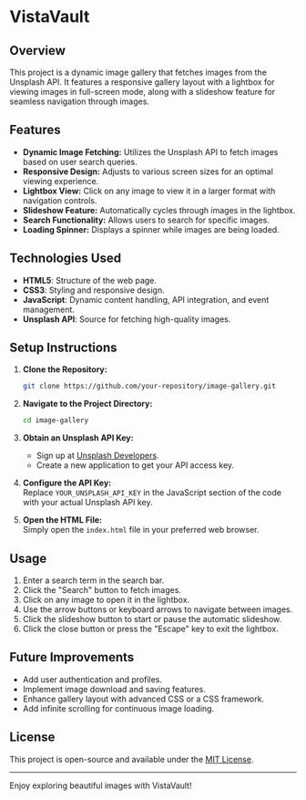 # VistaVault

## Overview
This project is a dynamic image gallery that fetches images from the Unsplash API. It features a responsive gallery layout with a lightbox for viewing images in full-screen mode, along with a slideshow feature for seamless navigation through images.

## Features
- **Dynamic Image Fetching:** Utilizes the Unsplash API to fetch images based on user search queries.
- **Responsive Design:** Adjusts to various screen sizes for an optimal viewing experience.
- **Lightbox View:** Click on any image to view it in a larger format with navigation controls.
- **Slideshow Feature:** Automatically cycles through images in the lightbox.
- **Search Functionality:** Allows users to search for specific images.
- **Loading Spinner:** Displays a spinner while images are being loaded.

## Technologies Used
- **HTML5**: Structure of the web page.
- **CSS3**: Styling and responsive design.
- **JavaScript**: Dynamic content handling, API integration, and event management.
- **Unsplash API**: Source for fetching high-quality images.

## Setup Instructions
1. **Clone the Repository:**  
   ```bash
   git clone https://github.com/your-repository/image-gallery.git
   ```

2. **Navigate to the Project Directory:**  
   ```bash
   cd image-gallery
   ```

3. **Obtain an Unsplash API Key:**  
   - Sign up at [Unsplash Developers](https://unsplash.com/developers).
   - Create a new application to get your API access key.

4. **Configure the API Key:**  
   Replace `YOUR_UNSPLASH_API_KEY` in the JavaScript section of the code with your actual Unsplash API key.

5. **Open the HTML File:**  
   Simply open the `index.html` file in your preferred web browser.

## Usage
1. Enter a search term in the search bar.
2. Click the "Search" button to fetch images.
3. Click on any image to open it in the lightbox.
4. Use the arrow buttons or keyboard arrows to navigate between images.
5. Click the slideshow button to start or pause the automatic slideshow.
6. Click the close button or press the "Escape" key to exit the lightbox.

## Future Improvements
- Add user authentication and profiles.
- Implement image download and saving features.
- Enhance gallery layout with advanced CSS or a CSS framework.
- Add infinite scrolling for continuous image loading.

## License
This project is open-source and available under the [MIT License](LICENSE).

---

Enjoy exploring beautiful images with VistaVault!

